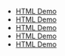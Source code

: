 <ul>
  <li><a href="html_demo">HTML Demo</a></li>
  <li><a href="css_demo">HTML Demo</a></li>
  <li><a href="midterm">HTML Demo</a></li>
  <li><a href="js_demo">HTML Demo</a></li>
  <li><a href="final">HTML Demo</a></li>
</ul>

